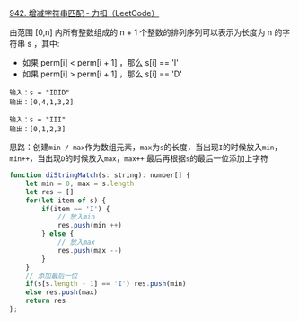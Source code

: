 [942. 增减字符串匹配 - 力扣（LeetCode）](https://leetcode.cn/problems/di-string-match/)

由范围 [0,n] 内所有整数组成的 n + 1 个整数的排列序列可以表示为长度为 n 的字符串 s ，其中:

* 如果 perm[i] < perm[i + 1] ，那么 s[i] == 'I' 
* 如果 perm[i] > perm[i + 1] ，那么 s[i] == 'D' 

```
输入：s = "IDID"
输出：[0,4,1,3,2]

输入：s = "III"
输出：[0,1,2,3]
```

思路：创建`min / max`作为数组元素，`max`为`s`的长度，当出现`I`的时候放入`min`，`min++`，当出现`D`的时候放入`max`，`max++`
最后再根据`s`的最后一位添加上字符

```js
function diStringMatch(s: string): number[] {
    let min = 0, max = s.length
    let res = []
    for(let item of s) {
        if(item == 'I') {
          	// 放入min
            res.push(min ++)
        } else {
          	// 放入max
            res.push(max --)
        }
    }
  	// 添加最后一位
    if(s[s.length - 1] == 'I') res.push(min)
    else res.push(max)
    return res
};
```


